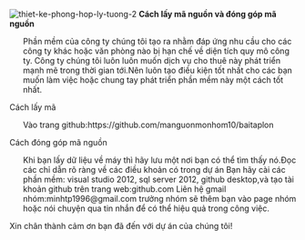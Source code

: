 ﻿![thiet-ke-phong-hop-ly-tuong-2](https://user-images.githubusercontent.com/27652563/28238190-92aaf458-6978-11e7-934f-d6a9f7448180.jpg)
**Cách lấy mã nguồn và đóng góp mã nguồn**
<ul>
Phần mềm của công ty chúng tôi tạo ra nhằm đáp ứng nhu cầu cho các công ty khác hoặc văn phòng nào bị hạn chế về diện tích quy mô công ty.
Công ty chúng tôi luôn luôn muốn dịch vụ cho thuê này phát triển mạnh mẽ trong thời gian tới.Nên luôn tạo điều kiện tốt nhất cho các bạn 
muốn làm việc hoặc chung tay phát triển phần mềm này một cách tốt nhất.
</ul>
Cách lấy mã
<ul>
Vào trang github:https://github.com/manguonmonhom10/baitaplon
</ul>
Cách đóng góp mã nguồn
<ul>
Khi bạn lấy dữ liệu về máy thì hãy lưu một nơi bạn có thể tìm thấy nó.Đọc các chỉ dẫn rõ ràng về các điều khoản có trong dự án
Bạn hãy cài các phần mềm: visual studio 2012, sql server 2012, github desktop,và tạo tài khoản github trên trang web:github.com
Liên hệ gmail nhóm:minhtp1996@gmail.com
trưởng nhóm sẽ thêm bạn vào page nhóm hoặc nói chuyện qua tin nhắn để có thể hiệu quả trong công việc.
</ul>
Xin chân thành cảm ơn bạn đã đến với dự án của chúng tôi!